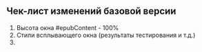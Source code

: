 ## Чек-лист изменений базовой версии

1. Высота окна #epubContent - 100%
1. Стили всплывающего окна (результаты тестирования и т.д.)
1. 